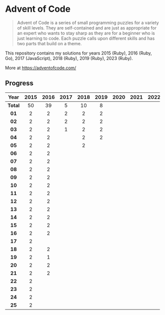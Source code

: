 # Advent of Code

> Advent of Code is a series of small programming puzzles for a variety of skill
> levels. They are self-contained and are just as appropriate for an expert who
> wants to stay sharp as they are for a beginner who is just learning to code.
> Each puzzle calls upon different skills and has two parts that build on a
> theme.

This repository contains my solutions for years 2015 (Ruby), 2016 (Ruby, Go), 2017 (JavaScript), 2018 (Ruby), 2019 (Ruby), 2023 (Ruby).

More at https://adventofcode.com/

## Progress

| Year      | 2015 | 2016 | 2017 | 2018 | 2019 | 2020 | 2021 | 2022 | 2023 |
| :-:       | :-:  | :-:  | :-:  | :-:  | :-:  | :-:  | :-:  | :-:  | :-:  |
| **Total** | 50   | 39   | 5    | 10   | 8    |      |      |      | 4    |
| **01**    | 2    | 2    | 2    | 2    | 2    |      |      |      | 2    |
| **02**    | 2    | 2    | 2    | 2    | 2    |      |      |      | 2    |
| **03**    | 2    | 2    | 1    | 2    | 2    |      |      |      |      |
| **04**    | 2    | 2    |      | 2    | 2    |      |      |      |      |
| **05**    | 2    | 2    |      | 2    |      |      |      |      |      |
| **06**    | 2    | 2    |      |      |      |      |      |      |      |
| **07**    | 2    | 2    |      |      |      |      |      |      |      |
| **08**    | 2    | 2    |      |      |      |      |      |      |      |
| **09**    | 2    | 2    |      |      |      |      |      |      |      |
| **10**    | 2    | 2    |      |      |      |      |      |      |      |
| **11**    | 2    | 2    |      |      |      |      |      |      |      |
| **12**    | 2    | 2    |      |      |      |      |      |      |      |
| **13**    | 2    | 2    |      |      |      |      |      |      |      |
| **14**    | 2    | 2    |      |      |      |      |      |      |      |
| **15**    | 2    | 2    |      |      |      |      |      |      |      |
| **16**    | 2    | 2    |      |      |      |      |      |      |      |
| **17**    | 2    |      |      |      |      |      |      |      |      |
| **18**    | 2    | 2    |      |      |      |      |      |      |      |
| **19**    | 2    | 1    |      |      |      |      |      |      |      |
| **20**    | 2    | 2    |      |      |      |      |      |      |      |
| **21**    | 2    | 2    |      |      |      |      |      |      |      |
| **22**    | 2    |      |      |      |      |      |      |      |      |
| **23**    | 2    |      |      |      |      |      |      |      |      |
| **24**    | 2    |      |      |      |      |      |      |      |      |
| **25**    | 2    |      |      |      |      |      |      |      |      |



